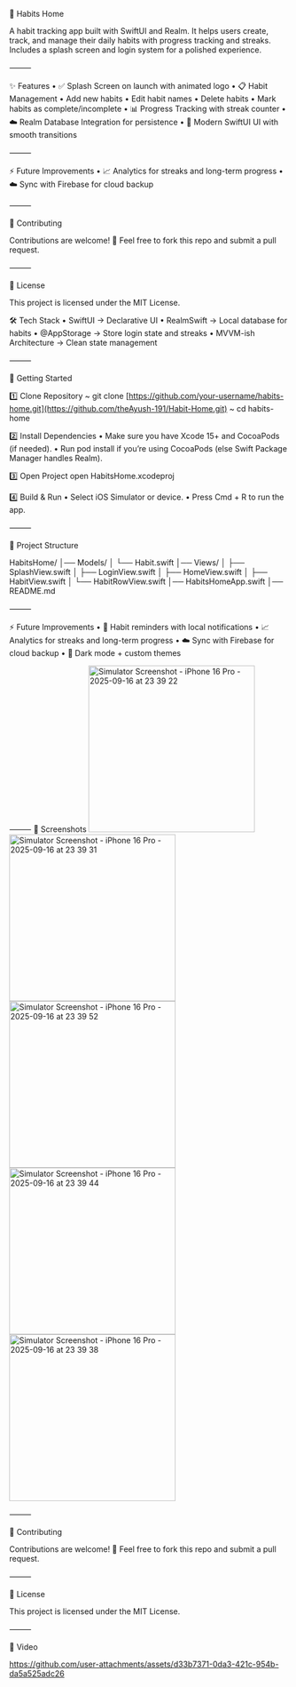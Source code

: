 📱 Habits Home

A habit tracking app built with SwiftUI and Realm.
It helps users create, track, and manage their daily habits with progress tracking and streaks.
Includes a splash screen and login system for a polished experience.

⸻

✨ Features
	•	✅ Splash Screen on launch with animated logo
	•	📋 Habit Management
	•	Add new habits
	•	Edit habit names
	•	Delete habits
	•	Mark habits as complete/incomplete
	•	📊 Progress Tracking with streak counter
	•	☁️ Realm Database Integration for persistence
	•	🎨 Modern SwiftUI UI with smooth transitions

⸻

⚡ Future Improvements
	•	📈 Analytics for streaks and long-term progress
	•	☁️ Sync with Firebase for cloud backup

⸻

🤝 Contributing

Contributions are welcome! 🎉
Feel free to fork this repo and submit a pull request.

⸻

📜 License

This project is licensed under the MIT License.


🛠️ Tech Stack
	•	SwiftUI → Declarative UI
	•	RealmSwift → Local database for habits
	•	@AppStorage → Store login state and streaks
	•	MVVM-ish Architecture → Clean state management

⸻

🚀 Getting Started

1️⃣ Clone Repository
~ git clone [https://github.com/your-username/habits-home.git](https://github.com/theAyush-191/Habit-Home.git)
~ cd habits-home

2️⃣ Install Dependencies
	•	Make sure you have Xcode 15+ and CocoaPods (if needed).
	•	Run pod install if you’re using CocoaPods (else Swift Package Manager handles Realm).

3️⃣ Open Project
open HabitsHome.xcodeproj

4️⃣ Build & Run
	•	Select iOS Simulator or device.
	•	Press Cmd + R to run the app.

⸻

📂 Project Structure

 HabitsHome/
│── Models/
│   └── Habit.swift
│── Views/
│   ├── SplashView.swift
│   ├── LoginView.swift
│   ├── HomeView.swift
│   ├── HabitView.swift
│   └── HabitRowView.swift
│── HabitsHomeApp.swift
│── README.md

⸻

⚡ Future Improvements
	•	🔔 Habit reminders with local notifications
	•	📈 Analytics for streaks and long-term progress
	•	☁️ Sync with Firebase for cloud backup
	•	🎨 Dark mode + custom themes

⸻
📸 Screenshots
<img width="300" alt="Simulator Screenshot - iPhone 16 Pro - 2025-09-16 at 23 39 22" src="https://github.com/user-attachments/assets/5f7b3932-f12b-4353-8405-d6d2576b863c" />
<img width="300" alt="Simulator Screenshot - iPhone 16 Pro - 2025-09-16 at 23 39 31" src="https://github.com/user-attachments/assets/1a3264ee-8e16-4733-8ccd-45bd92cf4cd0" />
<img width="300" alt="Simulator Screenshot - iPhone 16 Pro - 2025-09-16 at 23 39 52" src="https://github.com/user-attachments/assets/c52c8523-1056-49bf-8679-3e437bd2e5c9" />
<img width="300" alt="Simulator Screenshot - iPhone 16 Pro - 2025-09-16 at 23 39 44" src="https://github.com/user-attachments/assets/c0a2235d-829c-4457-bb69-662bf1376892" />
<img width="300" alt="Simulator Screenshot - iPhone 16 Pro - 2025-09-16 at 23 39 38" src="https://github.com/user-attachments/assets/f3234e95-18da-4da7-8158-847b63cb07f0" />

⸻

🤝 Contributing

Contributions are welcome! 🎉
Feel free to fork this repo and submit a pull request.

⸻

📜 License

This project is licensed under the MIT License.

⸻

🎥 Video

https://github.com/user-attachments/assets/d33b7371-0da3-421c-954b-da5a525adc26

